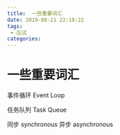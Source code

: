 ```yaml
---
title:  一些重要词汇
date: 2019-08-21 22:19:22
tags: 
 - 应试
categories: 
---
```

# 一些重要词汇

事件循环 Event Loop

任务队列 Task Queue

同步 synchronous
异步 asynchronous
